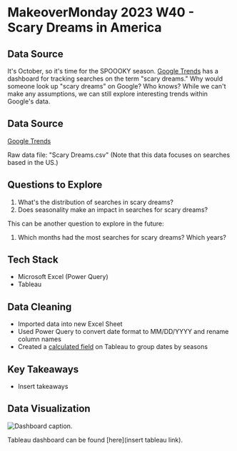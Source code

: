 # MakeoverMonday 2023 W40 - Scary Dreams in America

## Data Source

It's October, so it's time for the SPOOOKY season. [Google Trends](https://trends.google.com/trends/explore?date=2009-01-01%202023-09-30&geo=US&q=scary%20dreams&hl=en-GB) has a dashboard for tracking searches on the term "scary dreams." Why would someone look up "scary dreams" on Google? Who knows? While we can't make any assumptions, we can still explore interesting trends within Google's data. 

## Data Source

[Google Trends](https://trends.google.com/trends/explore?date=2009-01-01%202023-09-30&geo=US&q=scary%20dreams&hl=en-GB)

Raw data file: "Scary Dreams.csv" (Note that this data focuses on searches based in the US.)

## Questions to Explore

1. What's the distribution of searches in scary dreams?
2. Does seasonality make an impact in searches for scary dreams?

This can be another question to explore in the future:

1. Which months had the most searches for scary dreams? Which years?

## Tech Stack

- Microsoft Excel (Power Query)
- Tableau
  
## Data Cleaning

-  Imported data into new Excel Sheet
-  Used Power Query to convert date format to MM/DD/YYYY and rename column names
-  Created a [calculated field](https://community.tableau.com/s/question/0D54T00000C5qLeSAJ/group-months-by-season) on Tableau to group dates by seasons

## Key Takeaways

- Insert takeaways

## Data Visualization

![Dashboard caption.](img/[screenshot])

Tableau dashboard can be found [here](insert tableau link).
